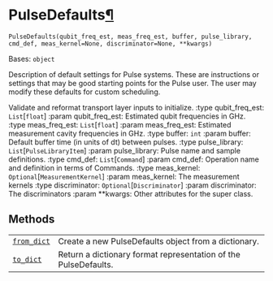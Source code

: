 # PulseDefaults[¶](#pulsedefaults "Permalink to this headline")

<span id="undefined" />

`PulseDefaults(qubit_freq_est, meas_freq_est, buffer, pulse_library, cmd_def, meas_kernel=None, discriminator=None, **kwargs)`

Bases: `object`

Description of default settings for Pulse systems. These are instructions or settings that may be good starting points for the Pulse user. The user may modify these defaults for custom scheduling.

Validate and reformat transport layer inputs to initialize. :type qubit\_freq\_est: `List`\[`float`] :param qubit\_freq\_est: Estimated qubit frequencies in GHz. :type meas\_freq\_est: `List`\[`float`] :param meas\_freq\_est: Estimated measurement cavity frequencies in GHz. :type buffer: `int` :param buffer: Default buffer time (in units of dt) between pulses. :type pulse\_library: `List`\[`PulseLibraryItem`] :param pulse\_library: Pulse name and sample definitions. :type cmd\_def: `List`\[`Command`] :param cmd\_def: Operation name and definition in terms of Commands. :type meas\_kernel: `Optional`\[`MeasurementKernel`] :param meas\_kernel: The measurement kernels :type discriminator: `Optional`\[`Discriminator`] :param discriminator: The discriminators :param \*\*kwargs: Other attributes for the super class.

## Methods

|                                                                                                                                                                  |                                                                 |
| ---------------------------------------------------------------------------------------------------------------------------------------------------------------- | --------------------------------------------------------------- |
| [`from_dict`](qiskit.providers.models.PulseDefaults.from_dict#qiskit.providers.models.PulseDefaults.from_dict "qiskit.providers.models.PulseDefaults.from_dict") | Create a new PulseDefaults object from a dictionary.            |
| [`to_dict`](qiskit.providers.models.PulseDefaults.to_dict#qiskit.providers.models.PulseDefaults.to_dict "qiskit.providers.models.PulseDefaults.to_dict")         | Return a dictionary format representation of the PulseDefaults. |
